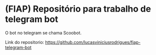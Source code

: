 # (FIAP) Repositório para trabalho de telegram bot

O bot no telegram se chama Scoobot.

Link do repositorio: https://github.com/lucasviniciusrodrigues/fiap-telegram-bot